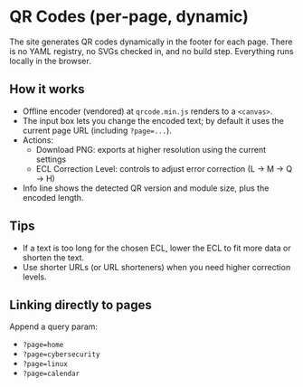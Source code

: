 # QR Codes (per‑page, dynamic)

The site generates QR codes dynamically in the footer for each page. There is no YAML registry, no SVGs checked in, and no build step. Everything runs locally in the browser.

## How it works

- Offline encoder (vendored) at `qrcode.min.js` renders to a `<canvas>`.
- The input box lets you change the encoded text; by default it uses the current page URL (including `?page=...`).
- Actions:
  - Download PNG: exports at higher resolution using the current settings
  - ECL Correction Level: controls to adjust error correction (L → M → Q → H)
- Info line shows the detected QR version and module size, plus the encoded length.

## Tips

- If a text is too long for the chosen ECL, lower the ECL to fit more data or shorten the text.
- Use shorter URLs (or URL shorteners) when you need higher correction levels.

## Linking directly to pages

Append a query param:

- `?page=home`
- `?page=cybersecurity`
- `?page=linux`
- `?page=calendar`
